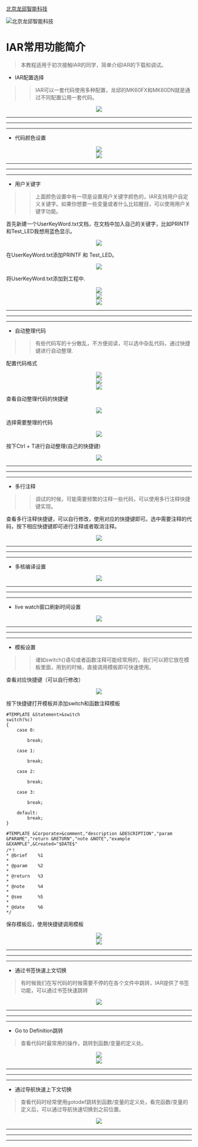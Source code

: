 [北京龙邱智能科技](http://shop36265907.taobao.com)

![北京龙邱智能科技](https://note.youdao.com/yws/api/personal/file/WEB8a51a3385904ba8d4505271e9e9be364?method=download&shareKey=c0de97cb64246fe4120904147dbaf057 "北京龙邱智能科技")

# IAR常用功能简介

>本教程适用于初次接触IAR的同学，简单介绍IAR的下载和调试。

* IAR配置选择

>>IAR可以一套代码使用多种配置，龙邱的MK60FX和MK60DN就是通过不同配置公用一套代码。  

<div align="center">
<img src="https://note.youdao.com/yws/api/personal/file/WEB93413cef29f550a69ccabf9657c02d4b?method=download&shareKey=d3e50563a9630bd656b82bc432226a99">
</div>

---
---
---

* 代码颜色设置

<div align="center">
<img src="https://note.youdao.com/yws/api/personal/file/WEB8e6e1c0227130d52e3acb4519e471482?method=download&shareKey=a82ebb6d0fbea666d4363056c6a82491">
</div>

<div align="center">
<img src="https://note.youdao.com/yws/api/personal/file/WEBdab96da12618a923e4fd5e075c2f965a?method=download&shareKey=cf9b270962652ee8b7518b9a465be15d">
</div>

---
---
---

* 用户关键字

>>上面颜色设置中有一项是设置用户关键字颜色的，IAR支持用户自定义关键字。如果你想要一些变量或者什么比较醒目，可以使用用户关键字功能。  

首先新建一个UserKeyWord.txt文档，在文档中加入自己的关键字，比如PRINTF和Test_LED我想用蓝色显示。

<div align="center">
<img src="https://note.youdao.com/yws/api/personal/file/WEBff67592a58718ade9f6c62a2f0d08aef?method=download&shareKey=da468ddaab5b54a6a7e68f98986bd00d">
</div>

在UserKeyWord.txt添加PRINTF 和 Test_LED。

<div align="center">
<img src="https://note.youdao.com/yws/api/personal/file/WEBb94b16d50389046988d3dbb761960f00?method=download&shareKey=46b5685cd6520e8a67750548e9be569e">
</div>

将UserKeyWord.txt添加到工程中.

<div align="center">
<img src="https://note.youdao.com/yws/api/personal/file/WEBa7bb09b2a7cb7a38d4756531796c3961?method=download&shareKey=174d635908b1e1bd3477be6bc9eb5ea6">
</div>

<div align="center">
<img src="https://note.youdao.com/yws/api/personal/file/WEB476dd9e9b6276e3826066190b48657f4?method=download&shareKey=37e9166d7827fbae2f62f4742500f997">
</div>

<div align="center">
<img src="https://note.youdao.com/yws/api/personal/file/WEBf60db75b58282d2b3372987c7a1121bb?method=download&shareKey=85ddac2ee73d564191892e8d03700691">
</div>

---
---
---

* 自动整理代码

>>有些代码写的十分散乱，不方便阅读，可以选中杂乱代码，通过快捷键进行自动整理.
 
配置代码格式

<div align="center">
<img src="https://note.youdao.com/yws/api/personal/file/WEB5db5f63ac492a686299a14a7ea403ef7?method=download&shareKey=31f819dce9008515cb203b5a317efbd0">
</div>

<div align="center">
<img src="https://note.youdao.com/yws/api/personal/file/WEB2f661ee6e73a82c5aebf7e8044ab84d9?method=download&shareKey=56b391bcc0d560b8f6d10027a6f2a9ef">
</div>

<div align="center">
<img src="https://note.youdao.com/yws/api/personal/file/WEB02a3e6d8aa2b8d9019c7c6228e52c498?method=download&shareKey=ade83e22f20439bdccb2dbb60df6bc31">
</div>

查看自动整理代码的快捷键

<div align="center">
<img src="https://note.youdao.com/yws/api/personal/file/WEBb235f0fcf493021a0fc80ea1cc4c1f9a?method=download&shareKey=698c8976f5d7040f2bcc028b344711b8">
</div>

选择需要整理的代码

<div align="center">
<img src="https://note.youdao.com/yws/api/personal/file/WEB53a79705f64c01dbd2da4bb1470d8a3b?method=download&shareKey=e006e06cc68b9717cedccc1ee0c48036">
</div>

按下Ctrl + T进行自动整理(自己的快捷键)

<div align="center">
<img src="https://note.youdao.com/yws/api/personal/file/WEBb950292de9465b4ab200536283a73256?method=download&shareKey=bd730800aa8519b4797ab5d8a3f5377f">
</div>

---
---
---

* 多行注释

>>调试的时候，可能需要频繁的注释一些代码，可以使用多行注释快捷键实现。  

查看多行注释快捷键，可以自行修改，使用对应的快捷键即可。选中需要注释的代码，按下相应快捷键即可进行注释或者取消注释。

<div align="center">
<img src="https://note.youdao.com/yws/api/personal/file/WEB96c2d328fdc2e013d19f9cecaa584614?method=download&shareKey=4ba94a8b582bb8d2ca1b1cbd084a0e94">
</div>

---
---
---

* 多核编译设置

<div align="center">
<img src="https://note.youdao.com/yws/api/personal/file/WEBa187c5c829854983c21a4cebba57476f?method=download&shareKey=48e23f320a11c1269010e92b5924848d">
</div>

---
---
---

* live watch窗口刷新时间设置

<div align="center">
<img src="https://note.youdao.com/yws/api/personal/file/WEB252671d80e4ea1289ae0df2766d28453?method=download&shareKey=30c24a018f3a665b71f13fd4d9be639d">
</div>

---
---
---

* 模板设置

>>诸如switch()语句或者函数注释可能经常用的，我们可以把它放在模板里面，用到的时候，直接调用模板即可快速使用。  

查看对应快捷键（可以自行修改）

<div align="center">
<img src="https://note.youdao.com/yws/api/personal/file/WEB7ca256e54657f8022e50f2f4f47800ca?method=download&shareKey=49f3c60aceb9b8f3d2c8f644352e5a3b">
</div>

按下快捷键打开模板并添加switch和函数注释模板  

    #TEMPLATE &Statement>&switch
    switch(%c)
    {
        case 0:
        
            break;
            
        case 1:
        
            break;
            
        case 2:
        
            break;
            
        case 3:
        
            break;
            
        default:
            break;
    }

    #TEMPLATE &Corporate>&comment,"description &DESCRIPTION","param &PARAME","return &RETURN","note &NOTE","example &EXAMPLE",&Created="$DATE$"
    /*！
    * @brief    %1
    *
    * @param    %2
    *
    * @return   %3
    *
    * @note     %4
    *
    * @see      %5
    *
    * @date     %6
    */

保存模板后，使用快捷键调用模板
<div align="center">
<img src="https://note.youdao.com/yws/api/personal/file/WEBcd3b43d2a73755f2b694411702e9cb08?method=download&shareKey=74f10bf39dfb5ed77e0de39a6490351a">
</div>

<div align="center">
<img src="https://note.youdao.com/yws/api/personal/file/WEBdbd4be14fefa8ad4a0234e446ec857fe?method=download&shareKey=4ba2f0c3985ba318dc564e21e24bff43">
</div>

---
---
---

* 通过书签快速上文切换  
>有时候我们在写代码的时候需要不停的在各个文件中跳转，IAR提供了书签功能，可以通过书签快速跳转

<div align="center">
<img src="https://note.youdao.com/yws/api/personal/file/WEB5a5dab874f7bb7233f098c4c76427476?method=download&shareKey=d7460fe7c3548d44e82f22648d95b043">
</div>

---
---
---


* Go to Definition跳转
>查看代码时最常用的操作，跳转到函数/变量的定义处。

<div align="center">
<img src="https://note.youdao.com/yws/api/personal/file/WEB63ccef26b8c44e4a1007a0c010b6965a?method=download&shareKey=299cd3ed3b6c57b6e1bf46818137c8fd">
</div>

<div align="center">
<img src="https://note.youdao.com/yws/api/personal/file/WEB949ba8b61a78adff8ee7314ad16225ad?method=download&shareKey=9d2bd9d67cc1d07a1af46cf735e705e2">
</div>

---
---
---

* 通过导航快速上下文切换
>查看代码时经常使用gotodef跳转到函数/变量的定义处，看完函数/变量的定义后，可以通过导航快速切换到之前位置。

<div align="center">
<img src="https://note.youdao.com/yws/api/personal/file/WEBb9ce87e8c84edc73202e0a1ebb50ad8e?method=download&shareKey=434a8e7762e92e77d3b99109efe1ea3a">
</div>

---
---
---

